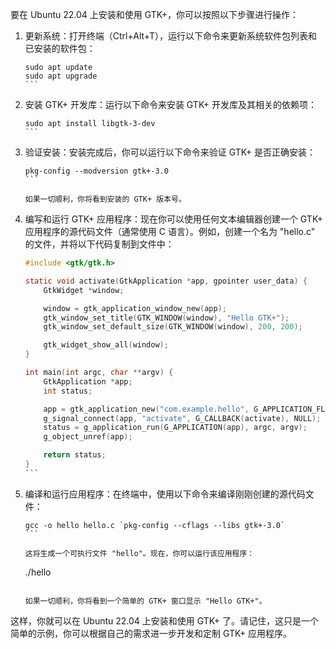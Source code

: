 要在 Ubuntu 22.04 上安装和使用 GTK+，你可以按照以下步骤进行操作：

1. 更新系统：打开终端（Ctrl+Alt+T），运行以下命令来更新系统软件包列表和已安装的软件包：
   ````
   sudo apt update
   sudo apt upgrade
   ```

2. 安装 GTK+ 开发库：运行以下命令来安装 GTK+ 开发库及其相关的依赖项：
   ````
   sudo apt install libgtk-3-dev
   ```

3. 验证安装：安装完成后，你可以运行以下命令来验证 GTK+ 是否正确安装：
   ````
   pkg-config --modversion gtk+-3.0
   ```

   如果一切顺利，你将看到安装的 GTK+ 版本号。

4. 编写和运行 GTK+ 应用程序：现在你可以使用任何文本编辑器创建一个 GTK+ 应用程序的源代码文件（通常使用 C 语言）。例如，创建一个名为 "hello.c" 的文件，并将以下代码复制到文件中：
   ````c
   #include <gtk/gtk.h>

   static void activate(GtkApplication *app, gpointer user_data) {
       GtkWidget *window;

       window = gtk_application_window_new(app);
       gtk_window_set_title(GTK_WINDOW(window), "Hello GTK+");
       gtk_window_set_default_size(GTK_WINDOW(window), 200, 200);

       gtk_widget_show_all(window);
   }

   int main(int argc, char **argv) {
       GtkApplication *app;
       int status;

       app = gtk_application_new("com.example.hello", G_APPLICATION_FLAGS_NONE);
       g_signal_connect(app, "activate", G_CALLBACK(activate), NULL);
       status = g_application_run(G_APPLICATION(app), argc, argv);
       g_object_unref(app);

       return status;
   }
   ```

5. 编译和运行应用程序：在终端中，使用以下命令来编译刚刚创建的源代码文件：
   ````
   gcc -o hello hello.c `pkg-config --cflags --libs gtk+-3.0`
   ```

   这将生成一个可执行文件 "hello"。现在，你可以运行该应用程序：
   ````
   ./hello
   ```

   如果一切顺利，你将看到一个简单的 GTK+ 窗口显示 "Hello GTK+"。

这样，你就可以在 Ubuntu 22.04 上安装和使用 GTK+ 了。请记住，这只是一个简单的示例，你可以根据自己的需求进一步开发和定制 GTK+ 应用程序。